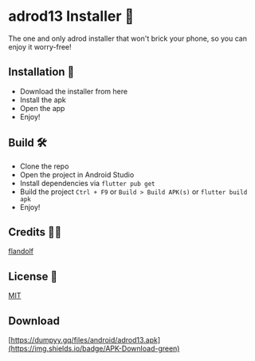 # adrod13 Installer 🚀
The one and only adrod installer that won't brick your phone, so you can enjoy it worry-free!
## Installation 💾
- Download the installer from here
- Install the apk
- Open the app
- Enjoy!
## Build 🛠
- Clone the repo
- Open the project in Android Studio
- Install dependencies via `flutter pub get`
- Build the project `Ctrl + F9` or `Build > Build APK(s)` or `flutter build apk`
- Enjoy!
## Credits 👨‍💻
[flandolf](https://github.com/flandolf)
## License 📜
[MIT](https://github.com/flandolf/adrod13/blob/master/LICENSE)
## Download 
[https://dumpyy.gq/files/android/adrod13.apk](https://img.shields.io/badge/APK-Download-green)

